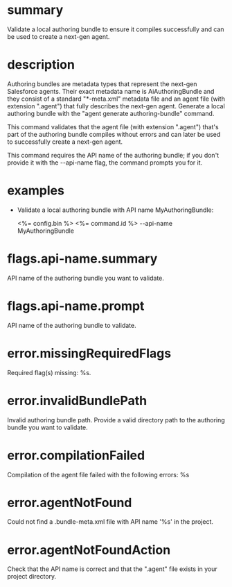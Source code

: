 # summary

Validate a local authoring bundle to ensure it compiles successfully and can be used to create a next-gen agent.

# description

Authoring bundles are metadata types that represent the next-gen Salesforce agents. Their exact metadata name is AiAuthoringBundle and they consist of a standard "\*-meta.xml" metadata file and an agent file (with extension ".agent") that fully describes the next-gen agent. Generate a local authoring bundle with the "agent generate authoring-bundle" command.

This command validates that the agent file (with extension ".agent") that's part of the authoring bundle compiles without errors and can later be used to successfully create a next-gen agent.

This command requires the API name of the authoring bundle; if you don't provide it with the --api-name flag, the command prompts you for it.

# examples

- Validate a local authoring bundle with API name MyAuthoringBundle:

  <%= config.bin %> <%= command.id %> --api-name MyAuthoringBundle

# flags.api-name.summary

API name of the authoring bundle you want to validate.

# flags.api-name.prompt

API name of the authoring bundle to validate.

# error.missingRequiredFlags

Required flag(s) missing: %s.

# error.invalidBundlePath

Invalid authoring bundle path. Provide a valid directory path to the authoring bundle you want to validate.

# error.compilationFailed

Compilation of the agent file failed with the following errors:
%s

# error.agentNotFound

Could not find a .bundle-meta.xml file with API name '%s' in the project.

# error.agentNotFoundAction

Check that the API name is correct and that the ".agent" file exists in your project directory.
